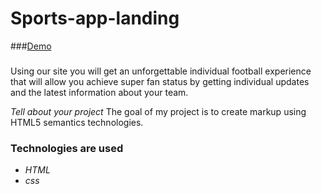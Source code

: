 # Sports-app-landing

###[Demo]( https://maximkacmm.github.io/home_work_1/)

###
Using our site you will get an unforgettable individual football experience that will allow you
achieve super fan status by getting individual updates and the latest information about your team.

*Tell about your project*
The goal of my project is to create markup using HTML5 semantics technologies.
### Technologies are used

- *HTML*
- *css*

